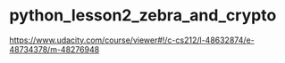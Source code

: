 # python_lesson2_zebra_and_crypto
https://www.udacity.com/course/viewer#!/c-cs212/l-48632874/e-48734378/m-48276948
